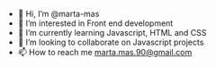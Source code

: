- 👋 Hi, I’m @marta-mas
- 👀 I’m interested in Front end development
- 🌱 I’m currently learning Javascript, HTML and CSS
- 💞️ I’m looking to collaborate on Javascript projects
- 📫 How to reach me marta.mas.90@gmail.com

<!---
marta-mas/marta-mas is a ✨ special ✨ repository because its `README.md` (this file) appears on your GitHub profile.
You can click the Preview link to take a look at your changes.
--->
